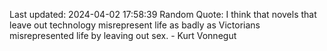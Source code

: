 Last updated: 2024-04-02 17:58:39
Random Quote: I think that novels that leave out technology misrepresent life as badly as Victorians misrepresented life by leaving out sex. - Kurt Vonnegut